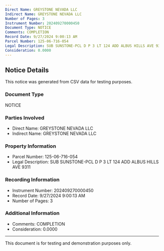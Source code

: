```yaml
---
Direct Name: GREYSTONE NEVADA LLC
Indirect Name: GREYSTONE NEVADA LLC
Number of Pages: 3
Instrument Number: 202409270000450
Document Type: NOTICE
Comments: COMPLETION
Record Date: 9/27/2024 9:00:13 AM
Parcel Number: 125-06-716-054
Legal Description: SUB SUNSTONE-PCL D P 3 LT 124 ADD ALBUS HILLS AVE 9311
Consideration: 0.0000
---
```


## Notice Details

This notice was generated from CSV data for testing purposes.

### Document Type
NOTICE

### Parties Involved
- Direct Name: GREYSTONE NEVADA LLC
- Indirect Name: GREYSTONE NEVADA LLC

### Property Information
- Parcel Number: 125-06-716-054
- Legal Description: SUB SUNSTONE-PCL D P 3 LT 124 ADD ALBUS HILLS AVE 9311

### Recording Information
- Instrument Number: 202409270000450
- Record Date: 9/27/2024 9:00:13 AM
- Number of Pages: 3

### Additional Information
- Comments: COMPLETION
- Consideration: 0.0000

---

This document is for testing and demonstration purposes only.
